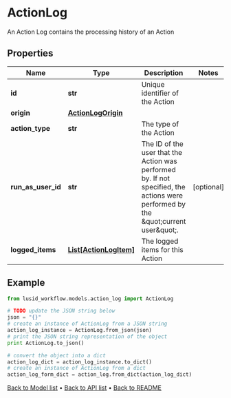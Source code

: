 # ActionLog

An Action Log contains the processing history of an Action

## Properties
Name | Type | Description | Notes
------------ | ------------- | ------------- | -------------
**id** | **str** | Unique identifier of the Action | 
**origin** | [**ActionLogOrigin**](ActionLogOrigin.md) |  | 
**action_type** | **str** | The type of the Action | 
**run_as_user_id** | **str** | The ID of the user that the Action was performed by.  If not specified, the actions were performed by the \&quot;current user\&quot;. | [optional] 
**logged_items** | [**List[ActionLogItem]**](ActionLogItem.md) | The logged items for this Action | 

## Example

```python
from lusid_workflow.models.action_log import ActionLog

# TODO update the JSON string below
json = "{}"
# create an instance of ActionLog from a JSON string
action_log_instance = ActionLog.from_json(json)
# print the JSON string representation of the object
print ActionLog.to_json()

# convert the object into a dict
action_log_dict = action_log_instance.to_dict()
# create an instance of ActionLog from a dict
action_log_form_dict = action_log.from_dict(action_log_dict)
```
[Back to Model list](../README.md#documentation-for-models) &#8226; [Back to API list](../README.md#documentation-for-api-endpoints) &#8226; [Back to README](../README.md)


